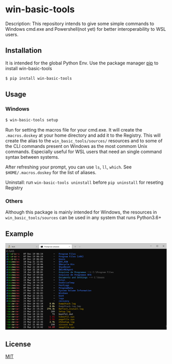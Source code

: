 # win-basic-tools

Description:
This repository intends to give some simple commands to Windows cmd.exe and Powershell(not yet) for better interoperability to WSL users.

## Installation

It is intended for the global Python Env.
Use the package manager [pip](https://pip.pypa.io/en/stablw/) to install win-basic-tools

~~~bash
$ pip install win-basic-tools
~~~

## Usage

### Windows

~~~bash
$ win-basic-tools setup
~~~

Run for setting the macros file for your cmd.exe. It will create the `.macros.doskey` at your home directory and add it to the Registry.
This will create the alias to the `win_basic_tools/sources/` resources and to some of the CLI commands present on Windows as the most commom Unix commands. Especially useful for WSL users that need an single command syntax between systems.

After refreshing your prompt, you can use `ls`, `ll`, `which`. See `$HOME/.macros.doskey` for the list of aliases.

Uninstall: run `win-basic-tools uninstall` before `pip uninstall` for reseting Registry

### Others

Although this package is mainly intended for Windows, the resources in `win_basic_tools/sources` can be used in any system that runs Python3.6+

## Example

![ll example](example/ll_example.png)

## License

[MIT](https://choosealicense.com/licenses/mit/)
